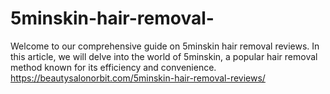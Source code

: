 # 5minskin-hair-removal-
Welcome to our comprehensive guide on 5minskin hair removal reviews. In this article, we will delve into the world of 5minskin, a popular hair removal method known for its efficiency and convenience. https://beautysalonorbit.com/5minskin-hair-removal-reviews/
